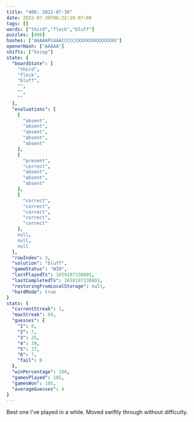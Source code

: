 ```yaml
---
title: "406: 2022-07-30"
date: 2022-07-30T06:22:18-07:00
tags: []
words: ["third","flock","bluff"]
puzzles: [406]
hashes: ["AAAAAPCAAACCCCCXXXXXXXXXXXXXXX"]
openerHash: ["AAAAA"]
shifts: ["hscop"]
state: {
  "boardState": [
    "third",
    "flock",
    "bluff",
    "",
    "",
    ""
  ],
  "evaluations": [
    [
      "absent",
      "absent",
      "absent",
      "absent",
      "absent"
    ],
    [
      "present",
      "correct",
      "absent",
      "absent",
      "absent"
    ],
    [
      "correct",
      "correct",
      "correct",
      "correct",
      "correct"
    ],
    null,
    null,
    null
  ],
  "rowIndex": 3,
  "solution": "bluff",
  "gameStatus": "WIN",
  "lastPlayedTs": 1659187338801,
  "lastCompletedTs": 1659187338801,
  "restoringFromLocalStorage": null,
  "hardMode": true
}
stats: {
  "currentStreak": 1,
  "maxStreak": 69,
  "guesses": {
    "1": 0,
    "2": 7,
    "3": 25,
    "4": 39,
    "5": 27,
    "6": 7,
    "fail": 0
  },
  "winPercentage": 100,
  "gamesPlayed": 105,
  "gamesWon": 105,
  "averageGuesses": 4
}
---
```


<!-- more -->
Best one I've played in a while. Moved swiftly through without difficulty. 
